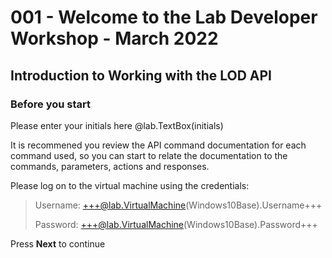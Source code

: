 # 001 - Welcome to the Lab Developer Workshop - March 2022
## Introduction to Working with the LOD API

### Before you start

Please enter your initials here @lab.TextBox(initials)

It is recommened you review the API command documentation for each command used, so you can start to relate the documentation to the commands, parameters, actions and responses.

Please log on to the virtual machine using the credentials:

> Username: +++@lab.VirtualMachine(Windows10Base).Username+++
> 
> Password: +++@lab.VirtualMachine(Windows10Base).Password+++

Press **Next** to continue
